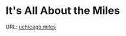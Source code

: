 # It's All About the Miles
URL: [uchicago.miles](https://uchicago.kattis.com/problems/uchicago.miles)